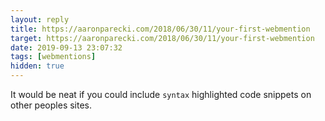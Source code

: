 ```yaml
---
layout: reply
title: https://aaronparecki.com/2018/06/30/11/your-first-webmention
target: https://aaronparecki.com/2018/06/30/11/your-first-webmention
date: 2019-09-13 23:07:32
tags: [webmentions]
hidden: true
---
```


It would be neat if you could include <code>syntax</code> highlighted code snippets
on other peoples sites.
